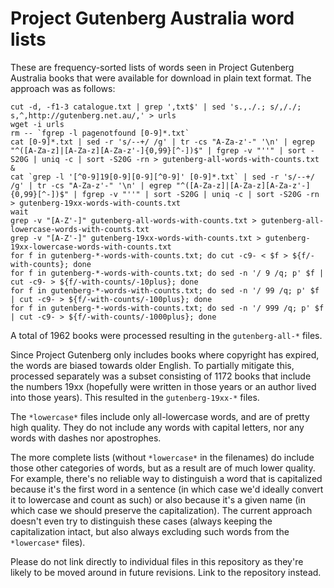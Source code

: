 Project Gutenberg Australia word lists
======================================

These are frequency-sorted lists of words seen in Project Gutenberg Australia
books that were available for download in plain text format.  The approach was
as follows:

```
cut -d, -f1-3 catalogue.txt | grep ',txt$' | sed 's.,./.; s/,/./; s,^,http://gutenberg.net.au/,' > urls
wget -i urls
rm -- `fgrep -l pagenotfound [0-9]*.txt`
cat [0-9]*.txt | sed -r 's/--+/ /g' | tr -cs "A-Za-z'-" '\n' | egrep "^([A-Za-z]|[A-Za-z][A-Za-z'-]{0,99}[^-])$" | fgrep -v "''" | sort -S20G | uniq -c | sort -S20G -rn > gutenberg-all-words-with-counts.txt &
cat `grep -l '[^0-9]19[0-9][0-9][^0-9]' [0-9]*.txt` | sed -r 's/--+/ /g' | tr -cs "A-Za-z'-" '\n' | egrep "^([A-Za-z]|[A-Za-z][A-Za-z'-]{0,99}[^-])$" | fgrep -v "''" | sort -S20G | uniq -c | sort -S20G -rn > gutenberg-19xx-words-with-counts.txt
wait
grep -v "[A-Z'-]" gutenberg-all-words-with-counts.txt > gutenberg-all-lowercase-words-with-counts.txt
grep -v "[A-Z'-]" gutenberg-19xx-words-with-counts.txt > gutenberg-19xx-lowercase-words-with-counts.txt
for f in gutenberg-*-words-with-counts.txt; do cut -c9- < $f > ${f/-with-counts}; done
for f in gutenberg-*-words-with-counts.txt; do sed -n '/ 9 /q; p' $f | cut -c9- > ${f/-with-counts/-10plus}; done
for f in gutenberg-*-words-with-counts.txt; do sed -n '/ 99 /q; p' $f | cut -c9- > ${f/-with-counts/-100plus}; done
for f in gutenberg-*-words-with-counts.txt; do sed -n '/ 999 /q; p' $f | cut -c9- > ${f/-with-counts/-1000plus}; done
```

A total of 1962 books were processed resulting in the `gutenberg-all-*` files.

Since Project Gutenberg only includes books where copyright has expired, the
words are biased towards older English.  To partially mitigate this, processed
separately was a subset consisting of 1172 books that include the numbers 19xx
(hopefully were written in those years or an author lived into those years).
This resulted in the `gutenberg-19xx-*` files.

The `*lowercase*` files include only all-lowercase words, and are of pretty
high quality.  They do not include any words with capital letters, nor any
words with dashes nor apostrophes.

The more complete lists (without `*lowercase*` in the filenames) do include
those other categories of words, but as a result are of much lower quality.
For example, there's no reliable way to distinguish a word that is capitalized
because it's the first word in a sentence (in which case we'd ideally convert
it to lowercase and count as such) or also because it's a given name (in which
case we should preserve the capitalization).  The current approach doesn't even
try to distinguish these cases (always keeping the capitalization intact, but
also always excluding such words from the `*lowercase*` files).

Please do not link directly to individual files in this repository as they're
likely to be moved around in future revisions.  Link to the repository instead.
